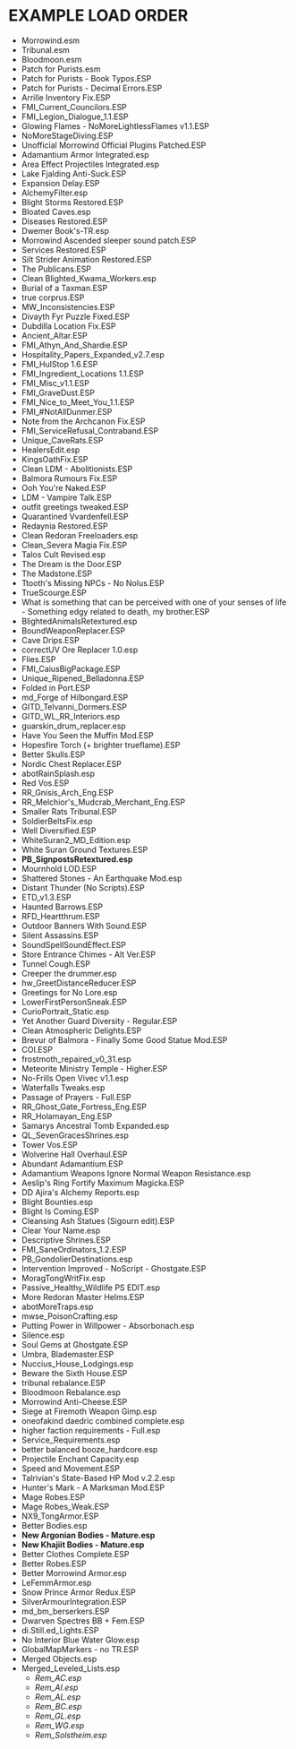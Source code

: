 # EXAMPLE LOAD ORDER

- Morrowind.esm
- Tribunal.esm
- Bloodmoon.esm
- Patch for Purists.esm
- Patch for Purists - Book Typos.ESP
- Patch for Purists - Decimal Errors.ESP
- Arrille Inventory Fix.ESP
- FMI_Current_Councilors.ESP
- FMI_Legion_Dialogue_1.1.ESP
- Glowing Flames - NoMoreLightlessFlames v1.1.ESP
- NoMoreStageDiving.ESP
- Unofficial Morrowind Official Plugins Patched.ESP
- Adamantium Armor Integrated.esp
- Area Effect Projectiles Integrated.esp
- Lake Fjalding Anti-Suck.ESP
- Expansion Delay.ESP
- AlchemyFilter.esp
- Blight Storms Restored.ESP
- Bloated Caves.esp
- Diseases Restored.ESP
- Dwemer Book's-TR.esp
- Morrowind Ascended sleeper sound patch.ESP
- Services Restored.ESP
- Silt Strider Animation Restored.ESP
- The Publicans.ESP
- Clean Blighted_Kwama_Workers.esp
- Burial of a Taxman.ESP
- true corprus.ESP
- MW_Inconsistencies.ESP
- Divayth Fyr Puzzle Fixed.ESP
- Dubdilla Location Fix.ESP
- Ancient_Altar.ESP
- FMI_Athyn_And_Shardie.ESP
- Hospitality_Papers_Expanded_v2.7.esp
- FMI_HulStop 1.6.ESP
- FMI_Ingredient_Locations 1.1.ESP
- FMI_Misc_v1.1.ESP
- FMI_GraveDust.ESP
- FMI_Nice_to_Meet_You_1.1.ESP
- FMI_#NotAllDunmer.ESP
- Note from the Archcanon Fix.ESP
- FMI_ServiceRefusal_Contraband.ESP
- Unique_CaveRats.ESP
- HealersEdit.esp
- KingsOathFix.ESP
- Clean LDM - Abolitionists.ESP
- Balmora Rumours Fix.ESP
- Ooh You're Naked.ESP
- LDM - Vampire Talk.ESP
- outfit greetings tweaked.ESP
- Quarantined Vvardenfell.ESP
- Redaynia Restored.ESP
- Clean Redoran Freeloaders.esp
- Clean_Severa Magia Fix.ESP
- Talos Cult Revised.esp
- The Dream is the Door.ESP
- The Madstone.ESP
- Ttooth's Missing NPCs - No Nolus.ESP
- TrueScourge.ESP
- What is something that can be perceived with one of your senses of life - Something edgy related to death, my brother.ESP
- BlightedAnimalsRetextured.esp
- BoundWeaponReplacer.ESP
- Cave Drips.ESP
- correctUV Ore Replacer 1.0.esp
- Flies.ESP
- FMI_CaiusBigPackage.ESP
- Unique_Ripened_Belladonna.ESP
- Folded in Port.ESP
- md_Forge of Hilbongard.ESP
- GITD_Telvanni_Dormers.ESP
- GITD_WL_RR_Interiors.esp
- guarskin_drum_replacer.esp
- Have You Seen the Muffin Mod.ESP
- Hopesfire Torch (+ brighter trueflame).ESP
- Better Skulls.ESP
- Nordic Chest Replacer.ESP
- abotRainSplash.esp
- Red Vos.ESP
- RR_Gnisis_Arch_Eng.ESP
- RR_Melchior's_Mudcrab_Merchant_Eng.ESP
- Smaller Rats Tribunal.ESP
- SoldierBeltsFix.esp
- Well Diversified.ESP
- WhiteSuran2_MD_Edition.esp
- White Suran Ground Textures.ESP
- **PB_SignpostsRetextured.esp**
- Mournhold LOD.ESP
- Shattered Stones - An Earthquake Mod.esp
- Distant Thunder (No Scripts).ESP
- ETD_v1.3.ESP
- Haunted Barrows.ESP
- RFD_Heartthrum.ESP
- Outdoor Banners With Sound.ESP
- Silent Assassins.ESP
- SoundSpellSoundEffect.ESP
- Store Entrance Chimes - Alt Ver.ESP
- Tunnel Cough.ESP
- Creeper the drummer.esp
- hw_GreetDistanceReducer.ESP
- Greetings for No Lore.esp
- LowerFirstPersonSneak.ESP
- CurioPortrait_Static.esp
- Yet Another Guard Diversity - Regular.ESP
- Clean Atmospheric Delights.ESP
- Brevur of Balmora - Finally Some Good Statue Mod.ESP
- COI.ESP
- frostmoth_repaired_v0_31.esp
- Meteorite Ministry Temple - Higher.ESP
- No-Frills Open Vivec v1.1.esp
- Waterfalls Tweaks.esp
- Passage of Prayers - Full.ESP
- RR_Ghost_Gate_Fortress_Eng.ESP
- RR_Holamayan_Eng.ESP
- Samarys Ancestral Tomb Expanded.esp
- QL_SevenGracesShrines.esp
- Tower Vos.ESP
- Wolverine Hall Overhaul.ESP
- Abundant Adamantium.ESP
- Adamantium Weapons Ignore Normal Weapon Resistance.esp
- Aeslip's Ring Fortify Maximum Magicka.ESP
- DD Ajira's Alchemy Reports.esp
- Blight Bounties.esp
- Blight Is Coming.ESP
- Cleansing Ash Statues (Sigourn edit).ESP
- Clear Your Name.esp
- Descriptive Shrines.ESP
- FMI_SaneOrdinators_1.2.ESP
- PB_GondolierDestinations.esp
- Intervention Improved - NoScript - Ghostgate.ESP
- MoragTongWritFix.esp
- Passive_Healthy_Wildlife PS EDIT.esp
- More Redoran Master Helms.ESP
- abotMoreTraps.esp
- mwse_PoisonCrafting.esp
- Putting Power in Willpower - Absorbonach.esp
- Silence.esp
- Soul Gems at Ghostgate.ESP
- Umbra, Blademaster.ESP
- Nuccius_House_Lodgings.esp
- Beware the Sixth House.ESP
- tribunal rebalance.ESP
- Bloodmoon Rebalance.esp
- Morrowind Anti-Cheese.ESP
- Siege at Firemoth Weapon Gimp.esp
- oneofakind daedric combined complete.esp
- higher faction requirements - Full.esp
- Service_Requirements.esp
- better balanced booze_hardcore.esp
- Projectile Enchant Capacity.esp
- Speed and Movement.ESP
- Talrivian's State-Based HP Mod v.2.2.esp
- Hunter's Mark - A Marksman Mod.ESP
- Mage Robes.ESP
- Mage Robes_Weak.ESP
- NX9_TongArmor.ESP
- Better Bodies.esp
- **New Argonian Bodies - Mature.esp**
- **New Khajiit Bodies - Mature.esp**
- Better Clothes Complete.ESP
- Better Robes.ESP
- Better Morrowind Armor.esp
- LeFemmArmor.esp
- Snow Prince Armor Redux.ESP
- SilverArmourIntegration.ESP
- md_bm_berserkers.ESP
- Dwarven Spectres BB + Fem.ESP
- di.Still.ed_Lights.ESP
- No Interior Blue Water Glow.esp
- GlobalMapMarkers - no TR.ESP
- Merged Objects.esp
- Merged_Leveled_Lists.esp
	- *Rem_AC.esp*
	- *Rem_AI.esp*
	- *Rem_AL.esp*
	- *Rem_BC.esp*
	- *Rem_GL.esp*
	- *Rem_WG.esp*
	- *Rem_Solstheim.esp*
